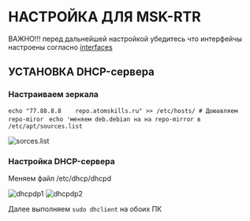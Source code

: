 # НАСТРОЙКА ДЛЯ MSK-RTR
ВАЖНО!!! перед дальнейшей настройкой убедитесь что интерфейчы настроены согласно [interfaces](/module_B/interfaces.md)

## УСТАНОВКА DHCP-сервера
### Настраиваем зеркала 
`echo "77.88.8.8    repo.atomskills.ru" >> /etc/hosts/ # Доюавляем repo-miror `
` echo 'меняем deb.debian на на repo-mirror в /etc/apt/sources.list `


![sorces.list](../assets/sources.list.png)

### Настройка DHCP-сервера 

Меняем файл /etc/dhcp/dhcpd


![dhcpdp1](../assets/dhcpd.part1.png)
![dhcpdp2](../assets/dhcpd.part2.png) 

Далее выполняем `sudo dhclient` на обоих ПК